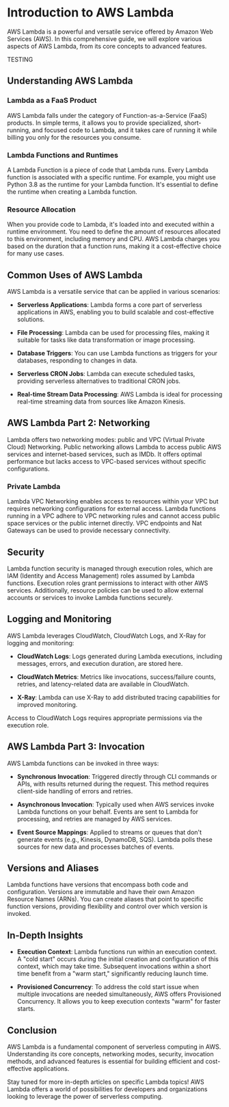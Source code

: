 # Introduction to AWS Lambda

AWS Lambda is a powerful and versatile service offered by Amazon Web Services (AWS). In this comprehensive guide, we will explore various aspects of AWS Lambda, from its core concepts to advanced features.

TESTING

## Understanding AWS Lambda

### Lambda as a FaaS Product

AWS Lambda falls under the category of Function-as-a-Service (FaaS) products. In simple terms, it allows you to provide specialized, short-running, and focused code to Lambda, and it takes care of running it while billing you only for the resources you consume.

### Lambda Functions and Runtimes

A Lambda Function is a piece of code that Lambda runs. Every Lambda function is associated with a specific runtime. For example, you might use Python 3.8 as the runtime for your Lambda function. It's essential to define the runtime when creating a Lambda function.

### Resource Allocation

When you provide code to Lambda, it's loaded into and executed within a runtime environment. You need to define the amount of resources allocated to this environment, including memory and CPU. AWS Lambda charges you based on the duration that a function runs, making it a cost-effective choice for many use cases.

## Common Uses of AWS Lambda

AWS Lambda is a versatile service that can be applied in various scenarios:

- **Serverless Applications**: Lambda forms a core part of serverless applications in AWS, enabling you to build scalable and cost-effective solutions.

- **File Processing**: Lambda can be used for processing files, making it suitable for tasks like data transformation or image processing.

- **Database Triggers**: You can use Lambda functions as triggers for your databases, responding to changes in data.

- **Serverless CRON Jobs**: Lambda can execute scheduled tasks, providing serverless alternatives to traditional CRON jobs.

- **Real-time Stream Data Processing**: AWS Lambda is ideal for processing real-time streaming data from sources like Amazon Kinesis.

## AWS Lambda Part 2: Networking

Lambda offers two networking modes: public and VPC (Virtual Private Cloud) Networking. Public networking allows Lambda to access public AWS services and internet-based services, such as IMDb. It offers optimal performance but lacks access to VPC-based services without specific configurations.

### Private Lambda

Lambda VPC Networking enables access to resources within your VPC but requires networking configurations for external access. Lambda functions running in a VPC adhere to VPC networking rules and cannot access public space services or the public internet directly. VPC endpoints and Nat Gateways can be used to provide necessary connectivity.

## Security

Lambda function security is managed through execution roles, which are IAM (Identity and Access Management) roles assumed by Lambda functions. Execution roles grant permissions to interact with other AWS services. Additionally, resource policies can be used to allow external accounts or services to invoke Lambda functions securely.

## Logging and Monitoring

AWS Lambda leverages CloudWatch, CloudWatch Logs, and X-Ray for logging and monitoring:

- **CloudWatch Logs**: Logs generated during Lambda executions, including messages, errors, and execution duration, are stored here.

- **CloudWatch Metrics**: Metrics like invocations, success/failure counts, retries, and latency-related data are available in CloudWatch.

- **X-Ray**: Lambda can use X-Ray to add distributed tracing capabilities for improved monitoring.

Access to CloudWatch Logs requires appropriate permissions via the execution role.

## AWS Lambda Part 3: Invocation

AWS Lambda functions can be invoked in three ways:

- **Synchronous Invocation**: Triggered directly through CLI commands or APIs, with results returned during the request. This method requires client-side handling of errors and retries.

- **Asynchronous Invocation**: Typically used when AWS services invoke Lambda functions on your behalf. Events are sent to Lambda for processing, and retries are managed by AWS services.

- **Event Source Mappings**: Applied to streams or queues that don't generate events (e.g., Kinesis, DynamoDB, SQS). Lambda polls these sources for new data and processes batches of events.

## Versions and Aliases

Lambda functions have versions that encompass both code and configuration. Versions are immutable and have their own Amazon Resource Names (ARNs). You can create aliases that point to specific function versions, providing flexibility and control over which version is invoked.

## In-Depth Insights

- **Execution Context**: Lambda functions run within an execution context. A "cold start" occurs during the initial creation and configuration of this context, which may take time. Subsequent invocations within a short time benefit from a "warm start," significantly reducing launch time.

- **Provisioned Concurrency**: To address the cold start issue when multiple invocations are needed simultaneously, AWS offers Provisioned Concurrency. It allows you to keep execution contexts "warm" for faster starts.

## Conclusion

AWS Lambda is a fundamental component of serverless computing in AWS. Understanding its core concepts, networking modes, security, invocation methods, and advanced features is essential for building efficient and cost-effective applications.

Stay tuned for more in-depth articles on specific Lambda topics! AWS Lambda offers a world of possibilities for developers and organizations looking to leverage the power of serverless computing.

